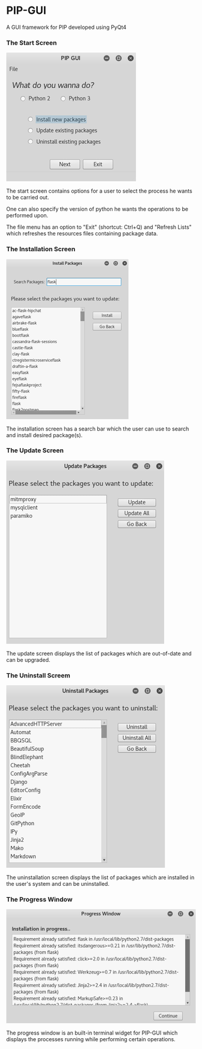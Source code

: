 # PIP-GUI
A GUI framework for PIP developed using PyQt4

### The Start Screen
![alt text](readme/startScreen.png?raw=true "Start Window")

The start screen contains options for a user to select the process he wants to be carried out.

One can also specify the version of python he wants the operations to be performed upon.

The file menu has an option to "Exit" (shortcut: Ctrl+Q) and "Refresh Lists" which refreshes the resources files containing package data.


### The Installation Screen
![alt text](readme/installScreen.png?raw=true "Installation Window")

The installation screen has a search bar which the user can use to search and install desired package(s).


### The Update Screen
![alt text](readme/updateScreen.png?raw=true "Updation Window")

The update screen displays the list of packages which are out-of-date and can be upgraded.


### The Uninstall Screem
![alt text](readme/uninstallScreen.png?raw=true "Uninstallation Window")

The uninstallation screen displays the list of packages which are installed in the user's system and can be uninstalled.


### The Progress Window
![alt text](readme/progressWindow.png?raw=true "Progress Window")

The progress window is an built-in terminal widget for PIP-GUI which displays the processes running while performing certain operations.
